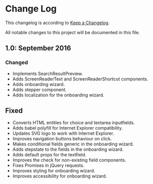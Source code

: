 # Change Log

This changelog is according to [Keep a Changelog](http://keepachangelog.com).

All notable changes to this project will be documented in this file.

## 1.0: September 2016

### Changed

* Implements SearchResultPreview.
* Adds ScreenReaderText and ScreenReaderShortcut components.
* Adds onboarding wizard.
* Adds stepper component.
* Adds localization for the onboarding wizard.

## Fixed
* Converts HTML entities for choice and textarea inputfields.
* Adds babel polyfill for Internet Explorer compatibility.
* Updates SVG logo to work with Internet Explorer.
* Improves navigation buttons behaviour on click.
* Makes conditional fields generic in the onboarding wizard.
* Adds stepstate to the fields in the onboarding wizard.
* Adds default props for the textfield.
* Improves the check for non-existing field components.
* Fixes Promises in jQuery requests.
* Improves styling for onboarding wizard.
* Improves accessibility for onboarding wizard.
